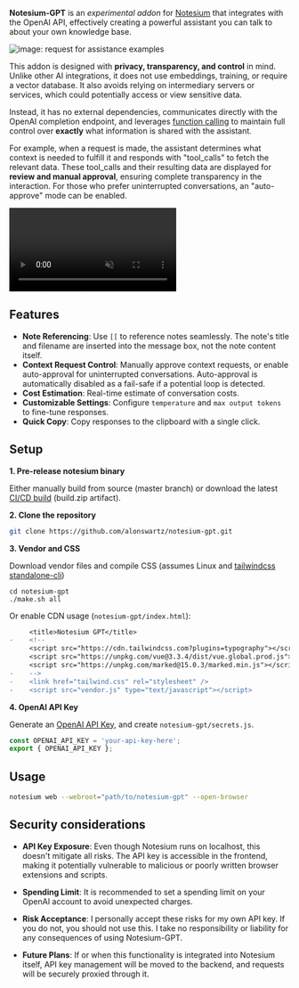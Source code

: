 **Notesium-GPT** is an *experimental addon* for [Notesium](https://github.com/alonswartz/notesium) that integrates with
the OpenAI API, effectively creating a powerful assistant you can talk
to about your own knowledge base.

![image: request for assistance examples](https://www.notesium.com/images/screenshot-1736172213.png)
<br/>

This addon is designed with **privacy, transparency, and control** in
mind. Unlike other AI integrations, it does not use embeddings,
training, or require a vector database. It also avoids relying on
intermediary servers or services, which could potentially access or view
sensitive data.

Instead, it has no external dependencies, communicates directly with the
OpenAI completion endpoint, and leverages [function calling](https://platform.openai.com/docs/guides/function-calling) to maintain
full control over **exactly** what information is shared with the
assistant.

For example, when a request is made, the assistant determines what
context is needed to fulfill it and responds with "tool_calls" to fetch
the relevant data. These tool_calls and their resulting data are
displayed for **review and manual approval**, ensuring complete transparency
in the interaction. For those who prefer uninterrupted conversations, an
"auto-approve" mode can be enabled.

<video controls muted playsinline preload="metadata">
  <source src="https://www.notesium.com/images/capture-1736172181.webm" type="video/webm">
  Your browser does not support the video tag.
</video>
<br/>

## Features

- **Note Referencing**: Use `[[` to reference notes seamlessly. The
  note's title and filename are inserted into the message box, not the
  note content itself.
- **Context Request Control**: Manually approve context requests, or
  enable auto-approval for uninterrupted conversations. Auto-approval is
  automatically disabled as a fail-safe if a potential loop is detected.
- **Cost Estimation**: Real-time estimate of conversation costs.
- **Customizable Settings**: Configure `temperature` and `max output
  tokens` to fine-tune responses.
- **Quick Copy**: Copy responses to the clipboard with a single click.

## Setup

**1. Pre-release notesium binary**

Either manually build from source (master branch) or download the latest
[CI/CD build](https://github.com/alonswartz/notesium/actions/runs/12631671422) (build.zip artifact).

**2. Clone the repository**

```bash
git clone https://github.com/alonswartz/notesium-gpt.git
```

**3. Vendor and CSS**

Download vendor files and compile CSS (assumes Linux and [tailwindcss standalone-cli](https://tailwindcss.com/blog/standalone-cli))

```
cd notesium-gpt
./make.sh all
```

Or enable CDN usage (`notesium-gpt/index.html`):

```diff
     <title>Notesium GPT</title>
-    <!--
     <script src="https://cdn.tailwindcss.com?plugins=typography"></script>
     <script src="https://unpkg.com/vue@3.3.4/dist/vue.global.prod.js"></script>
     <script src="https://unpkg.com/marked@15.0.3/marked.min.js"></script>
-    -->
-    <link href="tailwind.css" rel="stylesheet" />
-    <script src="vendor.js" type="text/javascript"></script>
```

**4. OpenAI API Key**

Generate an [OpenAI API Key](https://platform.openai.com/account/api-keys), and create `notesium-gpt/secrets.js`.

```javascript
const OPENAI_API_KEY = 'your-api-key-here';
export { OPENAI_API_KEY };
```

## Usage

```bash
notesium web --webroot="path/to/notesium-gpt" --open-browser
```

## Security considerations

- **API Key Exposure**: Even though Notesium runs on localhost, this
  doesn't mitigate all risks. The API key is accessible in the frontend,
  making it potentially vulnerable to malicious or poorly written
  browser extensions and scripts.

- **Spending Limit**: It is recommended to set a spending limit on your
  OpenAI account to avoid unexpected charges.

- **Risk Acceptance**: I personally accept these risks for my own API
  key. If you do not, you should not use this. I take no responsibility
  or liability for any consequences of using Notesium-GPT.

- **Future Plans**: If or when this functionality is integrated into
  Notesium itself, API key management will be moved to the backend, and
  requests will be securely proxied through it.

